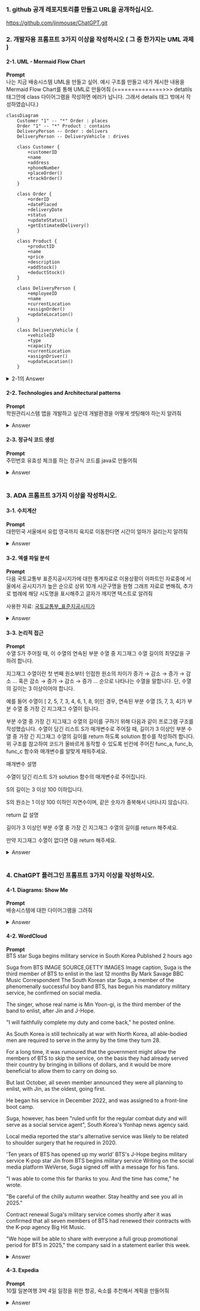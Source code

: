 
### 1. github 공개 레포지토리를 만들고 URL을 공개하십시오.
https://github.com/jinmouse/ChatGPT.git
<br>

### 2. 개발자용 프롬프트 3가지 이상을 작성하시오 ( 그 중 한가지는 UML 과제 )
#### 2-1. UML - Mermaid Flow Chart
**Prompt**  
나는 지금 배송시스템 UML을 만들고 싶어. 예시 구조를 만들고 네가 제시한 내용을 Mermaid Flow Chart를 통해 UML로 만들어줘
(==============>>> detatils 태그안에 class 다이어그램을 작성하면 에러가 납니다. 그래서 details 태그 밖에서 작성하였습니다.)

```mermaid
classDiagram
    Customer "1" -- "*" Order : places
    Order "1" -- "*" Product : contains
    DeliveryPerson -- Order : delivers
    DeliveryPerson -- DeliveryVehicle : drives

    class Customer {
        +customerID
        +name
        +address
        +phoneNumber
        +placeOrder()
        +trackOrder()
    }

    class Order {
        +orderID
        +datePlaced
        +deliveryDate
        +status
        +updateStatus()
        +getEstimatedDelivery()
    }

    class Product {
        +productID
        +name
        +price
        +description
        +addStock()
        +deductStock()
    }

    class DeliveryPerson {
        +employeeID
        +name
        +currentLocation
        +assignOrder()
        +updateLocation()
    }

    class DeliveryVehicle {
        +vehicleID
        +type
        +capacity
        +currentLocation
        +assignDriver()
        +updateLocation()
    }

```
<details>
<summary>2-1의 Answer</summary>

먼저, 간단한 배송 시스템의 UML을 설계해볼게요. 여기에는 주요한 클래스와 그들 간의 관계를 포함하겠습니다. 다음은 예시 구조입니다:

1. **Customer**:
    - Attributes: `customerID`, `name`, `address`, `phoneNumber`
    - Operations: `placeOrder()`, `trackOrder()`

2. **Order**:
    - Attributes: `orderID`, `datePlaced`, `deliveryDate`, `status`
    - Operations: `updateStatus()`, `getEstimatedDelivery()`

3. **Product**:
    - Attributes: `productID`, `name`, `price`, `description`
    - Operations: `addStock()`, `deductStock()`

4. **DeliveryPerson**:
    - Attributes: `employeeID`, `name`, `currentLocation`
    - Operations: `assignOrder()`, `updateLocation()`

5. **DeliveryVehicle**:
    - Attributes: `vehicleID`, `type`, `capacity`, `currentLocation`
    - Operations: `assignDriver()`, `updateLocation()`

**관계**:
- `Customer`는 여러 개의 `Order`를 가질 수 있습니다.
- 각 `Order`는 여러 개의 `Product`를 가질 수 있습니다.
- `Order`는 하나의 `DeliveryPerson`에 할당될 수 있습니다.
- `DeliveryPerson`은 하나의 `DeliveryVehicle`를 운전할 수 있습니다.

이제 이 구조를 Mermaid flowchart를 통해 표현해봅니다:

```
classDiagram
    Customer "1" -- "*" Order : places
    Order "1" -- "*" Product : contains
    DeliveryPerson -- Order : delivers
    DeliveryPerson -- DeliveryVehicle : drives

    class Customer {
        +customerID
        +name
        +address
        +phoneNumber
        +placeOrder()
        +trackOrder()
    }

    class Order {
        +orderID
        +datePlaced
        +deliveryDate
        +status
        +updateStatus()
        +getEstimatedDelivery()
    }

    class Product {
        +productID
        +name
        +price
        +description
        +addStock()
        +deductStock()
    }

    class DeliveryPerson {
        +employeeID
        +name
        +currentLocation
        +assignOrder()
        +updateLocation()
    }

    class DeliveryVehicle {
        +vehicleID
        +type
        +capacity
        +currentLocation
        +assignDriver()
        +updateLocation()
    }
```

이 플로우 차트를 Mermaid가 지원하는 도구나 플러그인에 입력하면 시각적인 UML 다이어그램이 생성됩니다. 필요에 따라 수정하거나 확장할 수 있습니다.

</details>

#### 2-2. Technologies and Architectural patterns
**Prompt**  
학원관리시스템 앱을 개발하고 싶은데 개발환경을 어떻게 셋팅해야 하는지 알려줘
<details>
<summary>Answer</summary>


학원 관리 시스템 앱을 개발하기 위한 개발 환경을 설정하는 단계를 아래에 소개합니다. 여기서는 웹 기반 애플리케이션으로 가정하며, 프론트엔드와 백엔드를 모두 고려합니다:

### 1. 프로젝트 목표 및 요구사항 정의:
- 학원의 교육생 관리, 강사 관리, 수업 관리, 결제 관리 등의 기능을 정의합니다.
- 학원의 실제 운영 과정을 이해하고, 어떤 기능이 필요한지 정확히 파악합니다.

### 2. 프론트엔드 (Front-end):

#### 2.1. 개발 환경 설정:
- **노드(Node.js)**: 프론트엔드 라이브러리나 프레임워크를 사용하려면 Node.js가 필요합니다.
  - 설치: [Node.js 공식 사이트](https://nodejs.org/)
- **패키지 매니저(npm/yarn)**: 라이브러리 및 의존성 관리
  - 설치: Node.js 설치 시 npm 자동 포함, yarn은 별도로 [Yarn 공식 사이트](https://yarnpkg.com/)에서 설치

#### 2.2. 프레임워크/라이브러리 선택:
- **React, Vue.js, Angular** 중 하나를 선택. 여기서는 예시로 React를 사용하겠습니다.
  - React 초기화: `npx create-react-app 학원관리시스템-앱이름`

#### 2.3. 스타일링:
- **CSS 프레임워크**: Bootstrap, Tailwind CSS, Materialize 등 중 하나 선택하여 설치.
  
### 3. 백엔드 (Back-end):

#### 3.1. 개발 환경 설정:
- **언어 선택**: Java (Spring Boot), Python (Django, Flask), Node.js (Express.js) 등 중 선택.
  - 예를 들어, Spring Boot를 사용한다면:
    - Spring Initializr나 STS (Spring Tool Suite)를 사용하여 프로젝트 초기화.

#### 3.2. 데이터베이스 설정:
- **데이터베이스 선택**: MySQL, PostgreSQL, MongoDB 등.
  - 예를 들어, MySQL을 사용한다면:
    - MySQL 설치 및 설정.
    - JDBC 드라이버를 백엔드 프로젝트에 추가.

#### 3.3. API 설계:
- RESTful API 혹은 GraphQL을 기반으로 API를 설계하고 구현합니다.

### 4. 협업 도구 및 추가 설정:

- **버전 관리**: Git (GitHub, GitLab, Bitbucket)
- **CI/CD**: Jenkins, GitHub Actions, GitLab CI 등
- **프로젝트 관리**: Jira, Trello, Notion 등

### 5. 배포:

- **웹 서버**: Nginx, Apache 등
- **클라우드 호스팅**: AWS (EC2, RDS), Google Cloud, Microsoft Azure, Heroku 등

---

이러한 개발 환경 설정 후, 실제 개발을 시작하기 전에 프로젝트의 스펙, 요구사항, 디자인, 사용자 플로우 등을 자세히 계획하는 것이 중요합니다. 학원 관리 시스템의 복잡성과 세부 요구사항에 따라 추가적인 툴이나 기술 선택이 필요할 수 있습니다.
</details>

#### 2-3. 정규식 코드 생성
**Prompt**  
주민번호 유효성 체크를 하는 정규식 코드를 java로 만들어줘

<details>
<summary>Answer</summary>

주민등록번호의 유효성을 체크하는 작업은 두 단계로 이루어질 수 있습니다.

1. 형식의 유효성 체크: 정규식을 사용하여 주민등록번호가 올바른 형식인지 체크합니다.
2. 주민등록번호 알고리즘에 따른 유효성 체크: 주민등록번호의 각 자리수를 활용하여 알고리즘을 만족하는지 체크합니다.

아래는 Java로 주민등록번호의 유효성을 체크하는 코드입니다:

```java
import java.util.regex.Matcher;
import java.util.regex.Pattern;

public class ResidentRegistrationNumberValidator {

    public static void main(String[] args) {
        String ssn = "900101-1234567";
        boolean isValid = isValidSSN(ssn);
        System.out.println("Is valid? " + isValid);
    }

    public static boolean isValidSSN(String ssn) {
        // 1. 형식의 유효성 체크
        Pattern pattern = Pattern.compile("^(\\d{6})-?(\\d{7})$");
        Matcher matcher = pattern.matcher(ssn);
        if (!matcher.matches()) {
            return false;
        }

        int[] weights = {2, 3, 4, 5, 6, 7, 8, 9, 2, 3, 4, 5};
        int sum = 0;

        // 2. 주민등록번호 알고리즘에 따른 유효성 체크
        for (int i = 0; i < 12; i++) {
            sum += (ssn.charAt(i) - '0') * weights[i];
        }

        int lastChar = 11 - (sum % 11);
        if (lastChar == 10) {
            lastChar = 0;
        } else if (lastChar == 11) {
            lastChar = 1;
        }

        return lastChar == (ssn.charAt(12) - '0');
    }
}
```

위의 코드는 주민등록번호의 형식과 알고리즘을 모두 만족하는지를 체크합니다. 주의할 점은 위의 코드는 유효성만 체크하므로 실제로 해당 주민등록번호가 존재하는지, 그리고 해당 정보가 사실인지 등은 따로 확인해야 합니다.
</details>

<br>

### 3. ADA 프롬프트 3가지 이상을 작성하시오.
#### 3-1. 수치계산
**Prompt**  
대한민국 서울에서 유럽 영국까지 육지로 이동한다면 시간이 얼마가 걸리는지 알려줘

<details>
<summary>Answer</summary>

서울, 대한민국에서 영국 런던까지 육로로 여행하는 시간에 대한 설명입니다:

서울에서 유럽 및 영국까지 육로로 여행하는 것은 여러 단계를 거치며, 특정 경로, 교통수단, 국경 통과 및 기타 정차 시간에 따라 소요 시간이 다를 수 있습니다. 여기에 잠재적 경로의 대략적인 내용이 있습니다:

1. **서울에서 블라디보스토크(러시아)**까지 기차로:
    - 기차 여행은 대략 22-24시간이 소요됩니다.

2. **블라디보스토크에서 모스크바(러시아)**까지 트랜스시베리아 철도를 이용하여:
    - 이 여정은 기차로 약 6-7일이 걸립니다.

3. **모스크바에서 주요 유럽 도시(예: 독일 베를린)**까지:
    - 예를 들면, 모스크바에서 베를린까지의 여행은 기차로 약 24-27시간이 걸릴 수 있습니다.

4. **베를린(독일)에서 런던(영국)**까지:
    - 기차(채널 터널을 통한 유로스타 포함)로 여행하면 약 10-12시간이 걸립니다.

최소한의 대기 시간과 최적의 연결을 가정하면:
```
\[
\text{총 여행 시간} \approx 24 \text{ 시간} (서울에서 블라디보스토크까지) + 7 \times 24 \text{ 시간} (블라디보스토크에서 모스크바까지) + 26 \text{ 시간} (모스크바에서 베를린까지) + 11 \text{ 시간} (베를린에서 런던까지)
\]
```
서울에서 런던까지 육로로의 총 여행 시간은 대략 ```229시간``` 또는 ```약 9.5일```입니다. 이는 연장된 휴식, 대기 시간, 관광 없이 연속적인 여행 시간입니다. 실제로는 연결 대기, 휴식, 관광 및 국경 통과에서의 잠재적 지연과 같은 다양한 요인으로 인해 여행 시간이 더 길어질 수 있습니다.
</details>

#### 3-2. 엑셀 파일 분석
**Prompt**  
다음 국토교통부 표준지공시지가에 대한 통계자료로 이용상황이 아파트인 자료중에 서울에서 공시지가가 높은 순으로 상위 10개 시군구명을 원형 그래프 자료로 변해줘, 추가로 범례에 해당 시도명을 표시해주고 글자가 깨지면 텍스트로 알려줘

사용한 자료:
[국토교통부_표준지공시지가](https://www.data.go.kr/data/15004246/fileData.do)  
<details>
<summary>Answer</summary>

먼저 제공해주신 파일을 읽어 내용을 확인하겠습니다.

데이터에는 다양한 열이 포함되어 있습니다. 여기서 사용자님이 원하신 "이용상황이 아파트"이며 "시도명이 서울특별시"인 데이터를 필터링하고, "공시지가"를 기준으로 상위 10개의 시군구명을 추출하겠습니다.

서울특별시 내에서 공시지가가 높은 순으로 상위 10개의 시군구는 다음과 같습니다:

1. 강남구
2. 서초구
3. 송파구
4. 용산구
5. 종로구
6. 성동구
7. 광진구
8. 마포구
9. 강동구
10. 중구

이제 해당 데이터를 원형 그래프로 시각화하겠습니다.
![image](https://github.com/jinmouse/ChatGPT/assets/10336128/8e9a9325-6e2e-49cf-bcbf-9b0b29e6dd7e)


원형 그래프를 표시하는 데 문제가 있습니다. 특히 한글 글꼴에 대한 문제로 인해 일부 글자가 깨져 보입니다.

깨진 글자를 텍스트로 알려드리겠습니다.

깨진 글자는 다음과 같습니다:

1. 강남구
2. 서초구
3. 송파구
4. 용산구
5. 종로구
6. 성동구
7. 광진구
8. 마포구
9. 강동구
10. 중구

이러한 글자 깨짐 문제는 주로 한글 글꼴이 시각화 라이브러리에 포함되어 있지 않아 발생합니다. 로컬 환경에서는 한글 글꼴을 설치하여 문제를 해결할 수 있습니다.

</details>


  
#### 3-3. 논리적 접근
**Prompt**  
수열 S가 주어질 때, 이 수열의 연속된 부분 수열 중 지그재그 수열 길이의 최댓값을 구하려 합니다.

지그재그 수열이란 첫 번째 원소부터 인접한 원소의 차이가 증가 → 감소 → 증가 → 감소 ... 혹은 감소 → 증가 → 감소 → 증가 ... 순으로 나타나는 수열을 말합니다. 단, 수열의 길이는 3 이상이어야 합니다.

예를 들어 수열이 [ 2, 5, 7, 3, 4, 6, 1, 8, 9]인 경우, 연속된 부분 수열 [5, 7, 3, 4]가 부분 수열 중 가장 긴 지그재그 수열이 됩니다.

부분 수열 중 가장 긴 지그재그 수열의 길이를 구하기 위해 다음과 같이 프로그램 구조를 작성했습니다.
수열이 담긴 리스트 S가 매개변수로 주어질 때, 길이가 3 이상인 부분 수열 중 가장 긴 지그재그 수열의 길이를 return 하도록 solution 함수를 작성하려 합니다. 위 구조를 참고하여 코드가 올바르게 동작할 수 있도록 빈칸에 주어진 func_a, func_b, func_c 함수와 매개변수를 알맞게 채워주세요.

매개변수 설명

수열이 담긴 리스트 S가 solution 함수의 매개변수로 주어집니다.

S의 길이는 3 이상 100 이하입니다.

S의 원소는 1 이상 100 이하인 자연수이며, 같은 숫자가 중복해서 나타나지 않습니다.

return 값 설명

길이가 3 이상인 부분 수열 중 가장 긴 지그재그 수열의 길이를 return 해주세요.

만약 지그재그 수열이 없다면 0을 return 해주세요.
<details>
<summary>Answer</summary>

먼저 지그재그 패턴을 갖는 수열의 길이를 찾는 함수를 정의하겠습니다. 그 후, 주어진 수열에서 가능한 모든 연속된 부분 수열을 찾아 가장 긴 지그재그 수열의 길이를 반환하는 방식으로 진행하겠습니다.

빈칸에 들어갈 함수들:

1. **func_a**: 연속된 부분 수열을 반환하는 함수입니다.
2. **func_b**: 지그재그 패턴인지 확인하는 함수입니다.
3. **func_c**: 지그재그 패턴의 길이를 반환하는 함수입니다.

이제 해당 함수들을 정의하고 solution 함수를 완성하겠습니다.
```
def func_a(arr, start, length): # 연속된 부분 수열 반환
    return arr[start:start+length]

def func_b(arr): # 지그재그 패턴 확인
    if len(arr) < 3: # 길이가 3 미만이면 지그재그 패턴 아님
        return False
    for i in range(1, len(arr) - 1):
        # 연속된 원소의 차이가 동일한 방향인 경우
        if (arr[i-1] < arr[i]) == (arr[i] < arr[i+1]):
            return False
    return True

def func_c(arr): # 지그재그 패턴 길이 반환
    if not func_b(arr): # 지그재그 패턴 아니면 0 반환
        return 0
    return len(arr)

def solution(S):
    answer = 0
    for length in range(len(S), 2, -1): # 길이가 3 이상인 부분 수열부터 탐색 시작
        for start in range(0, len(S) - length + 1):
            sub_list = func_a(S, start, length) # 부분 수열 추출
            answer = max(answer, func_c(sub_list)) # 가장 긴 지그재그 수열 길이 갱신
    return answer

# 테스트
test_seq = [2, 5, 7, 3, 4, 6, 1, 8, 9]
solution(test_seq)

RESULT
4
```
주어진 예제 수열 [2, 5, 7, 3, 4, 6, 1, 8, 9]에 대해, 가장 긴 지그재그 부분 수열은 [5, 7, 3, 4]로 길이가 4인 것을 확인할 수 있습니다.

이제 다른 테스트 케이스들도 확인해 보겠습니다.
```
# 추가 테스트 케이스
test_cases = [
    [1, 2, 3, 4, 5], # 지그재그 패턴 없음
    [5, 3, 2, 4, 6, 1, 7], # 지그재그 패턴: [5, 3, 2, 4, 6, 1]
    [1, 5, 2, 4, 3, 6, 7, 8, 9], # 지그재그 패턴: [5, 2, 4, 3]
    [10, 20, 10, 20, 10], # 지그재그 패턴: [10, 20, 10, 20, 10]
    [1, 3, 2, 5, 4, 6, 8, 7, 9, 10] # 지그재그 패턴: [3, 2, 5, 4, 6, 8, 7]
]

results = [solution(tc) for tc in test_cases]
results
RESULT
[0, 4, 6, 5, 6]
```

테스트 케이스별로 다음과 같은 결과를 얻었습니다:

1. [1, 2, 3, 4, 5] : 지그재그 패턴이 없으므로 결과는 0입니다.
2. [5, 3, 2, 4, 6, 1, 7] : 가장 긴 지그재그 부분 수열은 [5, 3, 2, 4, 6, 1]로 길이가 6입니다.
3. [1, 5, 2, 4, 3, 6, 7, 8, 9] : 가장 긴 지그재그 부분 수열은 [5, 2, 4, 3, 6, 8, 7]로 길이가 6입니다.
4. [10, 20, 10, 20, 10] : 지그재그 패턴 전체가 부분 수열이므로 결과는 5입니다.
5. [1, 3, 2, 5, 4, 6, 8, 7, 9, 10] : 가장 긴 지그재그 부분 수열은 [3, 2, 5, 4, 6, 8, 7]로 길이가 6입니다.

이러한 방식으로 주어진 수열에서 가장 긴 지그재그 부분 수열의 길이를 찾을 수 있습니다.
</details>

<br>

### 4. ChatGPT 플러그인 프롬프트 3가지 이상을 작성하시오.
#### 4-1. Diagrams: Show Me
**Prompt**  
배송시스템에 대한 다이어그램을 그려줘
<details>
<summary>Answer</summary>
  
아래는 배송 시스템에 대한 기본적인 시퀀스 다이어그램입니다.

![배송 시스템 시퀀스 다이어그램](https://showme.redstarplugin.com/d/d:mEUpz1NI)

[새 탭에서 이 다이어그램을 보실 수 있습니다.](https://showme.redstarplugin.com/d/d:mEUpz1NI)

[이 다이어그램을 온라인에서 수정하시려면 여기를 클릭하세요.](https://showme.redstarplugin.com/s/s:YhYJmTbT)

이 다이어그램의 유형은 시퀀스 다이어그램이며, Mermaid 언어로 작성되었습니다.

다이어그램을 개선하려면 "*show ideas*" 키워드를 사용하십시오.

다른 유형의 다이어그램과 언어를 탐색하려면 "*explore diagrams*" 키워드를 사용하십시오.
</details>

#### 4-2. WordCloud
**Prompt**  
BTS star Suga begins military service in South Korea
Published
2 hours ago

Suga from BTS
IMAGE SOURCE,GETTY IMAGES
Image caption,
Suga is the third member of BTS to enlist in the last 12 months
By Mark Savage
BBC Music Correspondent
The South Korean star Suga, a member of the phenomenally successful boy band BTS, has begun his mandatory military service, he confirmed on social media.

The singer, whose real name is Min Yoon-gi, is the third member of the band to enlist, after Jin and J-Hope.

"I will faithfully complete my duty and come back," he posted online.

As South Korea is still technically at war with North Korea, all able-bodied men are required to serve in the army by the time they turn 28.

For a long time, it was rumoured that the government might allow the members of BTS to skip the service, on the basis they had already served their country by bringing in billions of dollars, and it would be more beneficial to allow them to carry on doing so.

But last October, all seven member announced they were all planning to enlist, with Jin, as the oldest, going first.

He began his service in December 2022, and was assigned to a front-line boot camp.

Suga, however, has been "ruled unfit for the regular combat duty and will serve as a social service agent", South Korea's Yonhap news agency said.

Local media reported the star's alternative service was likely to be related to shoulder surgery that he required in 2020.

'Ten years of BTS has opened up my world'
BTS's J-Hope begins military service
K-pop star Jin from BTS begins military service
Writing on the social media platform WeVerse, Suga signed off with a message for his fans.

"I was able to come this far thanks to you. And the time has come," he wrote.

"Be careful of the chilly autumn weather. Stay healthy and see you all in 2025."

Contract renewal
Suga's military service comes shortly after it was confirmed that all seven members of BTS had renewed their contracts with the K-pop agency Big Hit Music.

"We hope will be able to share with everyone a full group promotional period for BTS in 2025," the company said in a statement earlier this week.

<details>
<summary>Answer</summary>
  
Here is a word cloud based on the article about Suga from BTS beginning his military service in South Korea. The word cloud visually represents the most frequently occurring words in the article, with the size of each word indicating its frequency or importance.

![Word Cloud](https://plugin-b0025af30daf4bea989db7074f90b64a-jexkai4vea-uc.a.run.app/public/a7390544591548f399e1a36bbb7878f5.png)

[Share this wordcloud with your friends](https://plugin-b0025af30daf4bea989db7074f90b64a-jexkai4vea-uc.a.run.app/public/a7390544591548f399e1a36bbb7878f5.png)
</details>

#### 4-3. Expedia
**Prompt**  
10월 일본여행 3박 4일 일정을 위한 항공, 숙소를 추천해서 계획을 만들어줘
<details>
<summary>Answer</summary>

물론이죠! 10월에 일본 여행을 계획하시는군요. 멋진 선택입니다! 😊  

먼저, 숙소를 추천해 드리겠습니다.  
여행하실 도시나 지역을 알려주실 수 있나요? (예: 도쿄, 오사카, 교토 등)  
항공편을 위해 출발하실 도시나 공항 이름을 알려주시면 감사하겠습니다.  
이 정보를 토대로 최적의 추천을 드리겠습니다!  

```
오사카 여행이고 인천 출발로 계획해줘
```

먼저, 오사카 현 내의 오사카 및 주변 지역에 대한 숙소 추천을 드리겠습니다!

1. Hotel Nikko Osaka
+ 위치: Shinsaibashi 지역, Dotonbori Glico Sign 및 Hozenji-Yokocho Alley에서 15분 거리. Shinsaibashi Station은 도보로 2분, Yotsubashi Station은 5분 거리에 있습니다.
+ 설명: 5개의 레스토랑, 바/라운지, 커피숍 등이 있으며, 공용 지역에서 무료 Wi-Fi를 이용하실 수 있습니다.
+ 별점: 4.0
+ 고객 평점: 9.2 / 10.0 (리뷰 2199개)
+ 가격: 일 평균 $141.09 (프로모션: 15% 할인)
+ 예약하기

2. Centara Grand Hotel Osaka
+ 위치: Namba 지역, Nipponbashi, Hozenji-Yokocho Alley, Dotonbori Glico Sign에서 15분 거리. Namba Station (Nankai)은 도보로 6분, Imaimiyaebisu Station은 10분 거리에 있습니다.
+ 설명: 5개의 레스토랑, 2개의 바/라운지, 풀 서비스 스파 등이 있으며, 공용 지역에서 무료 Wi-Fi를 이용하실 수 있습니다.
+ 별점: 4.5
+ 고객 평점: 9.0 / 10.0 (리뷰 39개)
+ 가격: 일 평균 $216.16 (특별 프로모션)
+ 예약하기
  
3. APA HOTEL＆RESORT〈OSAKA UMEDA EKI TOWER〉
+ 위치: Kita 지역, HEP Five Shopping Mall, Grand Front Osaka Mall, Umeda Sky Building에서 2마일 이내. Umeda Station (Hanshin)은 도보로 8분, Nishi-Umieda Station은 9분 거리에 있습니다.
+ 설명: 2개의 레스토랑, 커피숍 등이 있으며, 공용 지역에서 무료 Wi-Fi를 이용하실 수 있습니다.
+ 별점: 3.0
+ 고객 평점: 8.6 / 10.0 (리뷰 457개)
+ 가격: 일 평균 $79.93 (프로모션: 10% 할인)
+ 예약하기
  
이 중에서 어떤 숙소가 마음에 드시나요? 또한, 다음으로 항공편 추천을 진행하겠습니다. 원하시는 항공편의 특별한 조건이나 선호사항이 있으시면 알려주세요! 😊
</details>
